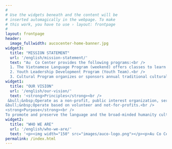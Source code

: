 ```yaml
---
#
# Use the widgets beneath and the content will be
# inserted automagically in the webpage. To make
# this work, you have to use › layout: frontpage
#
layout: frontpage
header:
  image_fullwidth: aucocenter-home-banner.jpg
widget3:
  title: "MISSION STATEMENT"
  url: '/english/mission-statement/'
  text: "Au  Co Center provides the following programs:<br />
  1. The Vietnamese Language Program (weekend) offers classes to learn Vietnamese language and culture.<br />
  2. Youth Leadership Development Program (Youth Team).<br />
  3. Cultural Program organizes or sponsors annual traditional cultural events."
widget1:
  title: "OUR VISION"
  url: '/english/our-vision/'
  text: '<strong>Principles</strong><br />
 &bull;&nbsp;Operate as a non-profit, public interest organization, serving the common interest of the community, and the Vietnamese community in particular.<br />
&bull;&nbsp;Operate based on volunteer and not-for-profits.<br />
<strong>Purpose</strong><br />
To promote and preserve the language and the broad-minded humanity culture of the Vietnamese people.'
widget2:
  title: "WHO WE ARE"
  url: '/english/who-we-are/'
  text: '<p><img width="150" src="images/auco-logo.png"></p><p>Au Co Center was originated from the Vietnamese Language Classes established by the Vietnamese Elderly Mutual Assistant Association of SF (VEMAA) since 1983, one of the first Vietnamese language classes in Northern California.</p>'
permalink: /index.html
---
```

